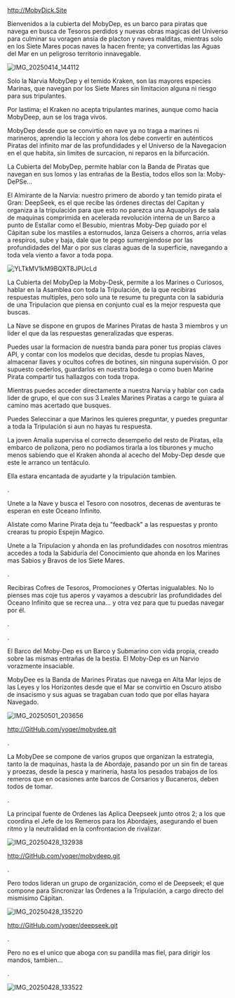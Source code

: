
http://MobyDick.Site



Bienvenidos a la cubierta del MobyDep, es un barco para piratas que navega en busca de Tesoros perdidos y nuevas obras magicas del Universo para culminar su voragen ansia de placton y naves malditas, mientras solo en los Siete Mares pocas naves la hacen frente; ya convertidas las Aguas del Mar en un peligroso territorio innavegable.  


![IMG_20250414_144112](https://github.com/user-attachments/assets/15f7fc10-e21c-4222-9aaa-4d03afe8e478)





Solo la Narvia MobyDep y el temido Kraken, son las mayores especies Marinas, que navegan por los Siete Mares sin limitacion alguna ni riesgo para sus tripulantes.       

Por lastima; el Kraken no acepta tripulantes marines, aunque como hacia MobyDeep, aun se los traga vivos.       

MobyDep desde que se convirtio en nave ya no traga a marines ni marineros, aprendio la leccion y ahora los debe convertir en auténticos Piratas del infinito mar de las profundidades y el Universo de la Navegacion en el que habita, sin limites de surcacion, ni reparos en la bifurcación.   







La Cubierta del MobyDep, permite hablar con la Banda de Piratas que navegan en sus lomos y las entrañas de la Bestia, todos ellos son la: 
Moby-DePSe...


El Almirante de la Narvia: nuestro primero de abordo y tan temido pirata el Gran: DeepSeek, es el que recibe las órdenes directas del Capitan y organiza a la tripulación para que esto no parezca una Aquapolys de sala de maquinas comprimida en acelerada revolución interna de un Barco a punto de Estallar como el Besubio, mientras Moby-Dep guiado por el Cápitan sube los mastiles a estornudos, lanza Geisers a chorros, arria velas a respiros, sube y baja, dale que te pego sumergiendose por las profundidades del Mar o 
por sus claras aguas de la superficie, navegando a toda vela viento a favor a toda popa.


![YLTkMV1kM9BQXT8JPUcLd](https://github.com/user-attachments/assets/dd9768f5-de70-4a24-abfc-22d32d8ffca4)




La Cubierta del MobyDep la Moby-Desk, permite a los Marines o Curiosos, hablar en la Asamblea con toda la Tripulación, de la que recibiras respuestas multiples, pero solo una te resume tu pregunta con la sabiduria de una Tripulacion que piensa en conjunto cual es la mejor respuesta que buscas.                        

La Nave se dispone en 
grupos de Marines Piratas de hasta 3 miembros y un lider el que da las respuestas generalizadas que esperas.


Puedes usar la formacion de nuestra banda para poner tus propias claves API, y contar con los modelos que decidas, desde tu propias Naves, almacenar llaves y ocultos cofres de botines, sin ninguna supervisión. O por supuesto cederlos, guardarlos en nuestra bodega o como buen Marine Pirata compartir tus hallazgos con toda tropa.



Mientras puedes acceder directamente a nuestra Narvia y hablar con cada lider de grupo, el que con sus 3 Leales Marines Piratas a cargo te guiara al camino mas acertado que busques.  


Puedes Seleccinar a que Marinos les quieres preguntar, y puedes preguntar a toda la Tripulación si aun no hayas tu respuesta.




La joven Amalia supervisa el correcto desempeño del resto de Piratas, ella embarco de polizona, pero no podiamos tirarla a los tiburones y mucho menos sabiendo que el Kraken ahonda al acecho del Moby-Dep desde que este le arranco un tentáculo.



Ella estara encantada de ayudarte y la tripulación tambien.



.




Unete a la Nave y busca el Tesoro con nosotros, decenas de aventuras te esperan en este Oceano Infinito. 




Alistate como Marine Pirata deja tu "feedback" a las respuestas y pronto crearas tu propio Espejin Magico.





Unete a la Tripulacion y ahonda en las profundidades con nosotros mientras accedes a toda la Sabiduría del Conocimiento que ahonda en los Marines mas Sabios y Bravos de los Siete Mares. 

.

Recibiras Cofres de Tesoros, Promociones y Ofertas inigualables. No lo pienses mas coje tus aperos y vayamos a descubrir las profundidades del Oceano Infinito que se recrea una... y 
otra vez para que tu puedas navegar por él.


.

.




El Barco del Moby-Dep es un Barco y Submarino con vida propia, creado sobre las mismas entrañas de la bestia. El Moby-Dep es un Narvio vorazmente insaciable.




MobyDee es la Banda de Marines Piratas que navega en Alta Mar lejos de las Leyes y los Horizontes desde que el Mar se convirtio en Oscuro atisbo de insacismo y sus aguas se tragaban cuan todo que por ellas hayara Navegado. 

![IMG_20250501_203656](https://github.com/user-attachments/assets/39f6274c-a63f-45eb-bc73-0e697d74eea4)


http://GitHub.com/yoqer/mobydee.git




.






La MobyDee se compone de varios grupos que organizan la estrategia, tanto la de maquinas, hasta la de Abordaje, pasando por un sin fin de tareas y proezas, desde la pesca y marinería, hasta los pesados trabajos de los remeros que en ocasiones ante barcos de Corsarios y Bucaneros, deben todos de tomar.



.




La principal fuente de Ordenes las Aplica Deepseek junto otros 2; a los que coordina el Jefe de los Remeros para los Abordajes, asegurando el buen ritmo y la neutralidad en la confrontacion de rivalizar.

![IMG_20250428_132938](https://github.com/user-attachments/assets/9d901cbb-e508-4f33-a968-f96b4fe795ea)


http://GitHub.com/yoqer/mobydeep.git



.





Pero todos lideran un grupo de organización, como el de Deepseek; el que compone para Sincronizar las Órdenes a la Tripulación, a cargo directo del mismisimo Cápitan.

![IMG_20250428_135220](https://github.com/user-attachments/assets/65907632-4ee0-477d-a315-e571f2922613)



http://GitHub.com/yoqer/deepseek.git




.




Pero no es el unico que aboga con su pandilla mas fiel, para dirigir los mandos, tambien...


.


![IMG_20250428_133522](https://github.com/user-attachments/assets/83b7e20c-dc4f-4167-9c42-095ba0b27091)

